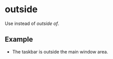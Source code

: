 # outside

Use instead of *outside of*.

## Example

- The taskbar is outside the main window area.
